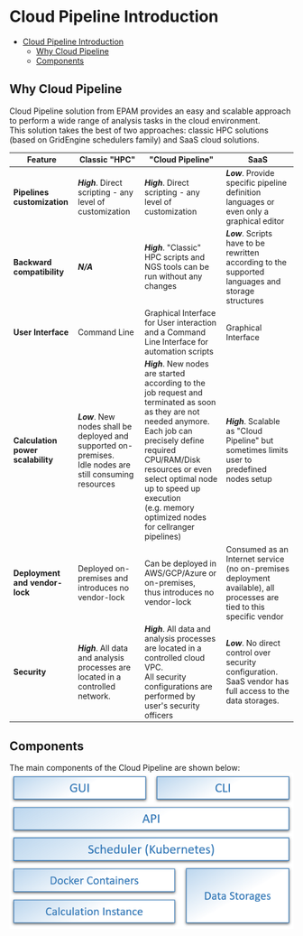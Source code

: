 # Cloud Pipeline Introduction

- [Cloud Pipeline Introduction](#cloud-pipeline-introduction)
  - [Why Cloud Pipeline](#why-cloud-pipeline)
  - [Components](#components)

## Why Cloud Pipeline

Cloud Pipeline solution from EPAM provides an easy and scalable approach to perform a wide range of analysis tasks in the cloud environment.  
This solution takes the best of two approaches: classic HPC solutions (based on GridEngine schedulers family) and SaaS cloud solutions.

| Feature | Classic "HPC" | "Cloud Pipeline" | SaaS |
|---|---|---|---|
| **Pipelines customization** | **_High_**. Direct scripting - any level of customization | **_High_**. Direct scripting - any level of customization | **_Low_**. Provide specific pipeline definition languages or even only a graphical editor |
| **Backward compatibility** | **_N/A_** | **_High_**. "Classic" HPC scripts and NGS tools can be run without any changes | **_Low_**. Scripts have to be rewritten according to the supported languages and storage structures |
| **User Interface** | Command Line | Graphical Interface for User interaction and a Command Line Interface for automation scripts | Graphical Interface |
| **Calculation power scalability** | **_Low_**. New nodes shall be deployed and supported on-premises.<br>Idle nodes are still consuming resources | **_High_**. New nodes are started according to the job request and terminated as soon as they are not needed anymore.<br>Each job can precisely define required CPU/RAM/Disk resources or even select optimal node up to speed up execution<br>(e.g. memory optimized nodes for cellranger pipelines) | **_High_**. Scalable as "Cloud Pipeline" but sometimes limits user to predefined nodes setup |
| **Deployment and vendor-lock** | Deployed on-premises and introduces no vendor-lock | Can be deployed in AWS/GCP/Azure or on-premises, thus introduces no vendor-lock | Consumed as an Internet service (no on-premises deployment available), all processes are tied to this specific vendor |
| **Security** | **_High_**. All data and analysis processes are located in a controlled network. | **_High_**. All data and analysis processes are located in a controlled cloud VPC.<br>All security configurations are performed by user's security officers | **_Low_**. No direct control over security configuration. SaaS vendor has full access to the data storages. |

## Components

The main components of the Cloud Pipeline are shown below:  
![CP_components](attachments/index_1.png)